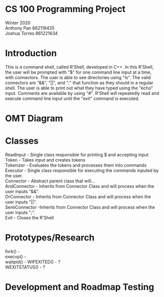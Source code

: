 # CS 100 Programming Project

Winter 2020\
Anthony Pan 862119435\
Joshua Torres 861221634

# Introduction

This is a command shell, called R'Shell, developed in C++. In this R'Shell, the user will be prompted with "$" for one command line input at a time, with connectors. The user is able to see directories using "ls". The valid connectors are "&&", "||", and ";" that function as they should in a regular shell. The user is able to print out what they have typed using the "echo" input. Comments are available by using "#". R'Shell will repeatedly read and execute command line input until the "exit" command is executed.

# OMT Diagram

# Classes
ReadInput - Single class responsible for printing $ and accepting input\
Token - Takes input and creates tokens\
Tokenizer - Evaluates the tokens and processes them into commands\
Executor - Single class responsible for executing the commands inputed by the user.\
Connector - Abstract parent class that will... \
AndConnector - Inherits from Connector Class and will process when the user inputs "&&".\
OrConnector - Inherits from Connector Class and will process when the user inputs "||".\
SemiConnector -Inherits from Connector Class and will process when the user inputs ";".\
Exit - Closes the R'Shell
# Prototypes/Research
fork() -\
execvp() -\
waitpid() -
WIFEXITED() - ?\
WEXITSTATUS() - ?

# Development and Roadmap Testing
